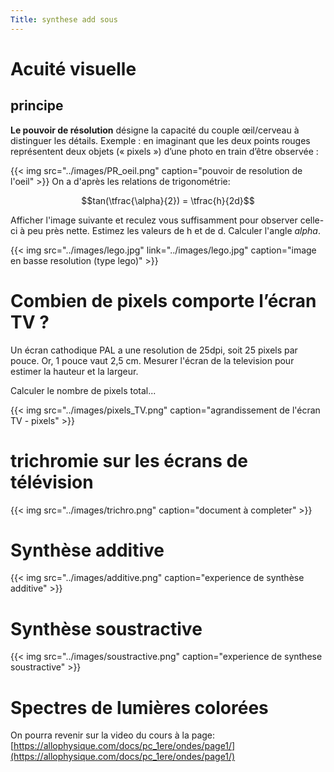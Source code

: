 ```yaml
---
Title: synthese add sous
---
```


# Acuité visuelle
## principe
**Le pouvoir de résolution** désigne la capacité du couple œil/cerveau à distinguer les détails. Exemple : en imaginant que les deux points rouges représentent deux objets (« pixels ») d’une photo en train d’être observée :

{{< img src="../images/PR_oeil.png" caption="pouvoir de resolution de l'oeil" >}}
On a d'après les relations de trigonométrie:

$$tan(\tfrac{\alpha}{2}) = \tfrac{h}{2d}$$

Afficher l'image suivante et reculez vous suffisamment pour observer celle-ci à peu près nette. Estimez les valeurs de h et de d. Calculer l'angle *alpha*.

{{< img src="../images/lego.jpg" link="../images/lego.jpg" caption="image en basse resolution (type lego)" >}}
# Combien de pixels comporte l’écran TV ? 
Un écran cathodique PAL a une resolution de 25dpi, soit 25 pixels par pouce. Or, 1 pouce vaut 2,5 cm. Mesurer l'écran de la television pour estimer la hauteur et la largeur.

Calculer le nombre de pixels total...

{{< img src="../images/pixels_TV.png" caption="agrandissement de l'écran TV - pixels" >}}

# trichromie sur les écrans de télévision

{{< img src="../images/trichro.png" caption="document à completer" >}}
# Synthèse additive

{{< img src="../images/additive.png" caption="experience de synthèse additive" >}}
# Synthèse soustractive

{{< img src="../images/soustractive.png" caption="experience de synthese soustractive" >}}
# Spectres de lumières colorées
On pourra revenir sur la video du cours à la page: [https://allophysique.com/docs/pc_1ere/ondes/page1/](https://allophysique.com/docs/pc_1ere/ondes/page1/)


